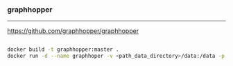 ### graphhopper
---
https://github.com/graphhopper/graphhopper

```
```

```sh
docker build -t graphhopper:master .
docker run -d --name graphhoper -v <path_data_directory>/data:/data -p 8989:8989 graphhoper:master
```

```
```
